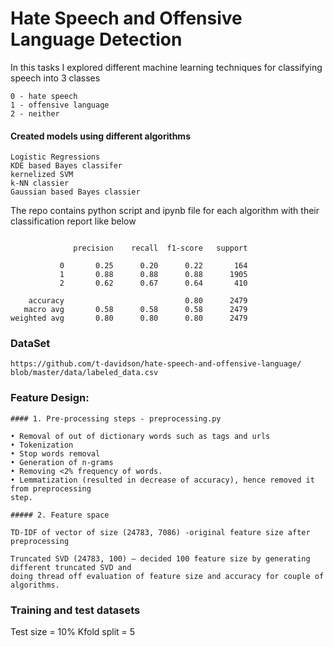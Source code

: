 


#  **Hate Speech and Offensive Language Detection**


In this tasks I explored different machine learning techniques for classifying speech 
into 3 classes
~~~~
0 - hate speech 
1 - offensive language 
2 - neither 
~~~~
#### Created models using different algorithms
~~~~
Logistic Regressions
KDE based Bayes classifer
kernelized SVM
k-NN classier
Gaussian based Bayes classier
~~~~

The repo contains python script and ipynb file for each algorithm with
their classification report like below

~~~~

              precision    recall  f1-score   support

           0       0.25      0.20      0.22       164
           1       0.88      0.88      0.88      1905
           2       0.62      0.67      0.64       410

    accuracy                           0.80      2479
   macro avg       0.58      0.58      0.58      2479
weighted avg       0.80      0.80      0.80      2479

~~~~


### DataSet

~~~~
https://github.com/t-davidson/hate-speech-and-offensive-language/
blob/master/data/labeled_data.csv
~~~~

### Feature Design:
~~~~
#### 1. Pre-processing steps - preprocessing.py

• Removal of out of dictionary words such as tags and urls
• Tokenization
• Stop words removal
• Generation of n-grams
• Removing <2% frequency of words.
• Lemmatization (resulted in decrease of accuracy), hence removed it from preprocessing
step.

##### 2. Feature space

TD-IDF of vector of size (24783, 7086) -original feature size after preprocessing

Truncated SVD (24783, 100) – decided 100 feature size by generating different truncated SVD and 
doing thread off evaluation of feature size and accuracy for couple of algorithms.

~~~~

### Training and test datasets

Test size = 10%
Kfold split = 5